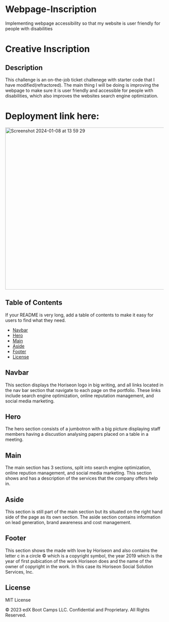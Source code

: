# Webpage-Inscription
Implementing webpage accessibility so that my website is user friendly for people with disabilities 

# Creative Inscription

## Description

This challenge is an on-the-job ticket challenege with starter code that I have modified(refractored). The main thing I will be doing is improving the webpage to make sure it is user friendly and accessible for people with disabilities, which also improves the websites search engine optimization. 

# Deployment link here: 




<img width="514" alt="Screenshot 2024-01-08 at 13 59 29" src="https://github.com/Estherbab/Webpage-Inscription/assets/153003348/8df34ec0-c8a1-4acd-bf09-379f2a19f105">


[
](https://estherbab.github.io/Webpage-Inscription/)

## Table of Contents

If your README is very long, add a table of contents to make it easy for users to find what they need.

* [Navbar](#Navbar)
* [Hero](#Hero)
* [Main](#Main)
* [Aside](#Aside)
* [Footer](#Footer)
* [License](#License)



## Navbar
This section displays the Horiseon logo in big writing, and all links located in the nav bar section that navigate to each page on the portfolio.
These links include search engine optimization, online reputation management, and social media marketing.

## Hero
The hero section consists of a jumbotron with a big picture displaying staff members having a discustion analysing papers placed on a table in a meeting.

## Main
The main section has 3 sections, split into search engine optimization, online repution management, and social media marketing. This section shows and has a description of the services that the company offers help in.

## Aside
This section is still part of the main section but its situated on the right hand side of the page as its own section. The aside section contains information on lead generation, brand awareness and cost management.

## Footer
This section shows the made with love by Horiseon and also contains the letter c in a circle © which is a copyright symbol, the year 2019 which is the year of first pubication of the work Horiseon does and the name of the owner of copyright in the work. In this case its Horiseon Social Solution Services, Inc.

## License
MIT License


© 2023 edX Boot Camps LLC. Confidential and Proprietary. All Rights Reserved.
